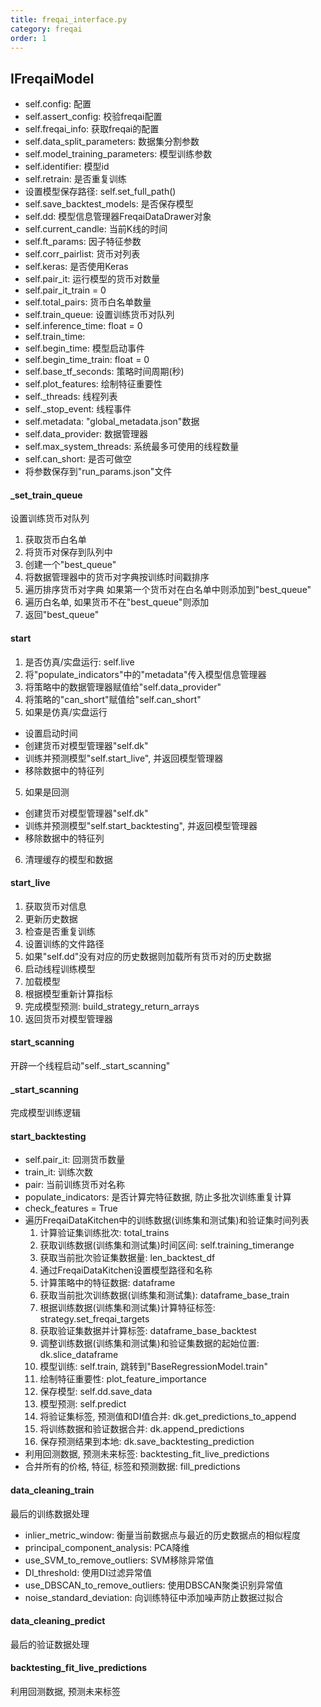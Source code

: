 ```yaml
---
title: freqai_interface.py
category: freqai
order: 1
---
```


## IFreqaiModel

- self.config: 配置
- self.assert_config: 校验freqai配置
- self.freqai_info: 获取freqai的配置
- self.data_split_parameters: 数据集分割参数
- self.model_training_parameters: 模型训练参数
- self.identifier: 模型id
- self.retrain: 是否重复训练
- 设置模型保存路径: self.set_full_path()
- self.save_backtest_models: 是否保存模型
- self.dd: 模型信息管理器FreqaiDataDrawer对象
- self.current_candle: 当前K线的时间
- self.ft_params: 因子特征参数
- self.corr_pairlist: 货币对列表
- self.keras: 是否使用Keras
- self.pair_it: 运行模型的货币对数量
- self.pair_it_train = 0
- self.total_pairs: 货币白名单数量
- self.train_queue: 设置训练货币对队列
- self.inference_time: float = 0
- self.train_time: 
- self.begin_time: 模型启动事件
- self.begin_time_train: float = 0
- self.base_tf_seconds: 策略时间周期(秒)
- self.plot_features: 绘制特征重要性
- self._threads: 线程列表
- self._stop_event: 线程事件
- self.metadata: "global_metadata.json"数据
- self.data_provider: 数据管理器
- self.max_system_threads: 系统最多可使用的线程数量
- self.can_short: 是否可做空
- 将参数保存到"run_params.json"文件

#### _set_train_queue

设置训练货币对队列

1. 获取货币白名单
2. 将货币对保存到队列中
3. 创建一个"best_queue"
4. 将数据管理器中的货币对字典按训练时间戳排序
5. 遍历排序货币对字典 如果第一个货币对在白名单中则添加到"best_queue"
6. 遍历白名单, 如果货币不在"best_queue"则添加
7. 返回"best_queue"

#### start
1. 是否仿真/实盘运行: self.live
2. 将"populate_indicators"中的"metadata"传入模型信息管理器
3. 将策略中的数据管理器赋值给"self.data_provider"
4. 将策略的"can_short"赋值给"self.can_short"
5. 如果是仿真/实盘运行
- 设置启动时间
- 创建货币对模型管理器"self.dk"
- 训练并预测模型"self.start_live", 并返回模型管理器
- 移除数据中的特征列
5. 如果是回测
- 创建货币对模型管理器"self.dk"
- 训练并预测模型"self.start_backtesting", 并返回模型管理器
- 移除数据中的特征列
6. 清理缓存的模型和数据

#### start_live

1. 获取货币对信息
2. 更新历史数据
3. 检查是否重复训练
4. 设置训练的文件路径
5. 如果"self.dd"没有对应的历史数据则加载所有货币对的历史数据
6. 启动线程训练模型
7. 加载模型
8. 根据模型重新计算指标
9. 完成模型预测: build_strategy_return_arrays
10. 返回货币对模型管理器

#### start_scanning

开辟一个线程启动"self._start_scanning"

#### _start_scanning

完成模型训练逻辑

#### start_backtesting

- self.pair_it: 回测货币数量
- train_it: 训练次数
- pair: 当前训练货币对名称
- populate_indicators: 是否计算完特征数据, 防止多批次训练重复计算
- check_features = True
- 遍历FreqaiDataKitchen中的训练数据(训练集和测试集)和验证集时间列表
    1. 计算验证集训练批次: total_trains
    2. 获取训练数据(训练集和测试集)时间区间: self.training_timerange
    3. 获取当前批次验证集数据量: len_backtest_df
    4. 通过FreqaiDataKitchen设置模型路径和名称
    5. 计算策略中的特征数据: dataframe
    6. 获取当前批次训练数据(训练集和测试集): dataframe_base_train
    7. 根据训练数据(训练集和测试集)计算特征标签: strategy.set_freqai_targets
    8. 获取验证集数据并计算标签: dataframe_base_backtest
    9. 调整训练数据(训练集和测试集)和验证集数据的起始位置: dk.slice_dataframe
    10. 模型训练: self.train, 跳转到"BaseRegressionModel.train"
    11. 绘制特征重要性: plot_feature_importance
    12. 保存模型: self.dd.save_data
    13. 模型预测: self.predict
    14. 将验证集标签, 预测值和DI值合并: dk.get_predictions_to_append
    15. 将训练数据和验证数据合并: dk.append_predictions
    16. 保存预测结果到本地: dk.save_backtesting_prediction
- 利用回测数据, 预测未来标签: backtesting_fit_live_predictions
- 合并所有的价格, 特征, 标签和预测数据: fill_predictions

#### data_cleaning_train

最后的训练数据处理

- inlier_metric_window: 衡量当前数据点与最近的历史数据点的相似程度
- principal_component_analysis: PCA降维
- use_SVM_to_remove_outliers: SVM移除异常值
- DI_threshold: 使用DI过滤异常值
- use_DBSCAN_to_remove_outliers: 使用DBSCAN聚类识别异常值
- noise_standard_deviation: 向训练特征中添加噪声防止数据过拟合

#### data_cleaning_predict

最后的验证数据处理

#### backtesting_fit_live_predictions

利用回测数据, 预测未来标签
